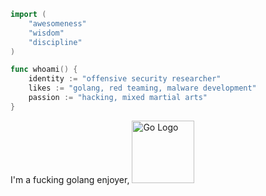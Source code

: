 ```go
import (
    "awesomeness"
    "wisdom"
    "discipline"
)

func whoami() {
	identity := "offensive security researcher"
	likes := "golang, red teaming, malware development"
	passion := "hacking, mixed martial arts"
}
```
I'm a fucking golang enjoyer, <img src="https://miro.medium.com/v2/resize:fit:1400/1*Z5FdBMXzl5PGHt8AVfslcw.gif" alt="Go Logo" width="100"/>
